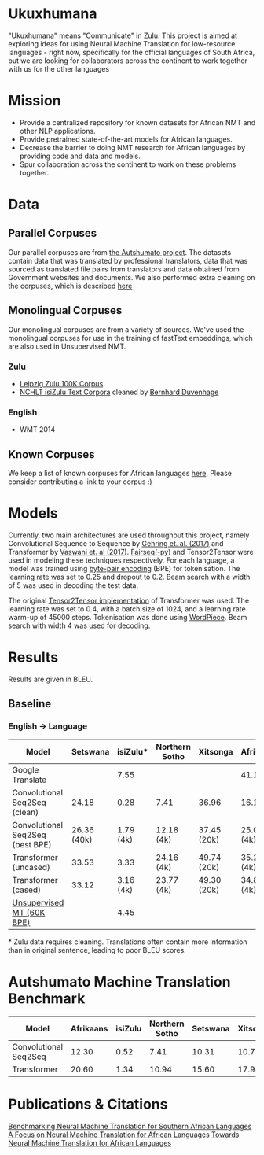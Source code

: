 # Ukuxhumana

"Ukuxhumana" means "Communicate" in Zulu. This project is aimed at exploring ideas for using Neural Machine Translation for low-resource languages - right now, specifically for the official languages of South Africa, but we are looking for collaborators across the continent to work together with us for the other languages

# Mission

- Provide a centralized repository for known datasets for African NMT and other NLP applications.
- Provide pretrained state-of-the-art models for African languages.
- Decrease the barrier to doing NMT research for African languages by providing code and data and models.
- Spur collaboration across the continent to work on these problems together.

# Data

## Parallel Corpuses

Our parallel corpuses are from [the Autshumato project](https://biblio.ugent.be/publication/1851705/file/6736544#page=39). The datasets contain data that was translated by professional translators, data that was sourced as translated file pairs from translators and data obtained from Government websites and documents. We also performed extra cleaning on the corpuses, which is described [here](https://github.com/LauraMartinus/ukuxhumana/blob/master/clean/README.md)


## Monolingual Corpuses

Our monolingual corpuses are from a variety of sources. We've used the monolingual corpuses for use in the training of fastText embeddings, which are also used in Unsupervised NMT.

### Zulu

- [Leipzig Zulu 100K Corpus](http://corpora.uni-leipzig.de/en?corpusId=zul_mixed_2016)
- [NCHLT isiZulu Text Corpora](https://rma.nwu.ac.za/index.php/isizulu-nchlt-text-corpora.html) cleaned by [Bernhard Duvenhage](https://github.com/praekelt/feersum-lid-shared-task)
### English

- WMT 2014

## Known Corpuses

We keep a list of known corpuses for African languages [here](https://github.com/LauraMartinus/ukuxhumana/blob/master/KNOWN_CORPUSES.md). Please consider contributing a link to your corpus :) 


# Models
Currently, two main architectures are used throughout this project, namely Convolutional Sequence to Sequence by [Gehring et. al. (2017)](https://arxiv.org/abs/1705.03122) and Transformer by [Vaswani et. al (2017)](https://arxiv.org/abs/1706.03762). [Fairseq(-py)](https://github.com/pytorch/fairseq) and Tensor2Tensor were used in modeling these techniques respectively. For each language, a model was trained using [byte-pair encoding](https://arxiv.org/abs/1508.07909) (BPE) for tokenisation. The learning rate was set to 0.25 and dropout to 0.2. Beam search with a width of 5 was used in decoding the test data.

The original [Tensor2Tensor implementation](https://github.com/tensorflow/tensor2tensor) of Transformer was used. The learning rate was set to 0.4, with a batch size of 1024, and a learning rate warm-up of 45000 steps. Tokenisation was done using [WordPiece](https://github.com/google/sentencepiece). Beam search with width 4 was used for decoding.


# Results
Results are given in BLEU.
## Baseline 
### English -> Language
| Model | Setswana | isiZulu* | Northern Sotho | Xitsonga | Afrikaans |
| ------- | ------- | ------- | ------- | ------- | ------- |
| Google Translate       |        | 7.55 |       |       | 41.181 |
| Convolutional Seq2Seq (clean)  | 24.18  | 0.28 | 7.41 | 36.96 | 16.17 |
| Convolutional Seq2Seq (best BPE) | 26.36 (40k)  | 1.79 (4k) | 12.18 (4k) | 37.45 (20k) | 25.04 (4k) |
| Transformer (uncased)  | 33.53  | 3.33 | 24.16 (4k) | 49.74 (20k) | 35.26 (4k) |
| Transformer (cased)    | 33.12  | 3.16 (4k) | 23.77 (4k) | 49.30 (20k) | 34.81 (4k) |
| [Unsupervised MT (60K BPE)](https://github.com/facebookresearch/UnsupervisedMT)    |   | 4.45 |  |  |  |


\* Zulu data requires cleaning. Translations often contain more information than in original sentence, leading to poor BLEU scores.

# Autshumato Machine Translation Benchmark 

| Model | Afrikaans | isiZulu | Northern Sotho | Setswana | Xitsonga |
| ------- | ------- | ------- | ------- | ------- |  ------- |
| Convolutional Seq2Seq | 12.30 | 0.52 | 7.41 | 10.31 | 10.73 |
| Transformer | 20.60 | 1.34 | 10.94 | 15.60 | 17.98 |



# Publications & Citations

[Benchmarking Neural Machine Translation for Southern African Languages](https://arxiv.org/pdf/1906.10511.pdf)
[A Focus on Neural Machine Translation for African Languages](https://arxiv.org/pdf/1906.05685.pdf)
[Towards Neural Machine Translation for African Languages](https://arxiv.org/abs/1811.05467)

